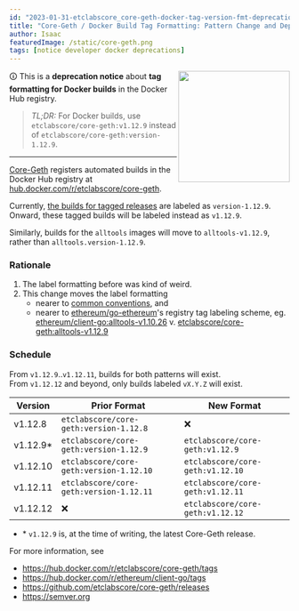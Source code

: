 ```yaml
---
id: "2023-01-31-etclabscore_core-geth-docker-tag-version-fmt-deprecation-en"
title: "Core-Geth / Docker Build Tag Formatting: Pattern Change and Deprecation Notice"
author: Isaac
featuredImage: /static/core-geth.png
tags: [notice developer docker deprecations]
---
```


<img align="right" width=200 src="https://www.docker.com/wp-content/uploads/2022/03/horizontal-logo-monochromatic-white.png" />

🛈 This is a **deprecation notice** about **tag formatting for Docker builds** in the Docker Hub registry.

> _TL;DR:_ For Docker builds, use `etclabscore/core-geth:v1.12.9` instead of `etclabscore/core-geth:version-1.12.9`.

---

[Core-Geth](https://github.com/etclabscore/core-geth) registers automated builds in the Docker Hub registry at [hub.docker.com/r/etclabscore/core-geth](https://hub.docker.com/r/etclabscore/core-geth).

Currently, [the builds for tagged releases](https://hub.docker.com/r/etclabscore/core-geth/builds)
are labeled as `version-1.12.9`.\
 Onward, these tagged builds will be labeled instead as `v1.12.9`.

Similarly, builds for the `alltools` images will move to `alltools-v1.12.9`, rather than `alltools.version-1.12.9`.

### Rationale

1. The label formatting before was kind of weird.
2. This change moves the label formatting
   - nearer to [common conventions](https://semver.org/#is-v123-a-semantic-version), and
   - nearer to [ethereum/go-ethereum](https://hub.docker.com/r/ethereum/client-go/tags)'s registry tag labeling scheme, eg.\
     [ethereum/client-go:alltools-v1.10.26](https://hub.docker.com/layers/ethereum/client-go/alltools-v1.10.26/images/sha256-81ddbedb3ec385b2766e9ff7ef8e0b270c27a40745a246a7ae6a57fcc2221779?context=explore) v. [etclabscore/core-geth:alltools-v1.12.9](https://hub.docker.com/layers/etclabscore/core-geth/alltools-v1.12.9/images/sha256-5dcf3196fe0cd0e41a504153738e207b963372360a857856ad8e6b9eab1fea78?context=explore)

### Schedule

From `v1.12.9`..`v1.12.11`, builds for both patterns will exist.\
From `v1.12.12` and beyond, only builds labeled `vX.Y.Z` will exist.

| Version   | Prior Format                            | New Format                       |
| --------- | --------------------------------------- | -------------------------------- |
| v1.12.8   | `etclabscore/core-geth:version-1.12.8`  | :x:                              |
| v1.12.9\* | `etclabscore/core-geth:version-1.12.9`  | `etclabscore/core-geth:v1.12.9`  |
| v1.12.10  | `etclabscore/core-geth:version-1.12.10` | `etclabscore/core-geth:v1.12.10` |
| v1.12.11  | `etclabscore/core-geth:version-1.12.11` | `etclabscore/core-geth:v1.12.11` |
| v1.12.12  | :x:                                     | `etclabscore/core-geth:v1.12.12` |

- \* `v1.12.9` is, at the time of writing, the latest Core-Geth release.

For more information, see

- https://hub.docker.com/r/etclabscore/core-geth/tags
- https://hub.docker.com/r/ethereum/client-go/tags
- https://github.com/etclabscore/core-geth/releases
- https://semver.org
